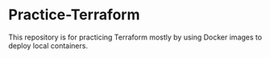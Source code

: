 # Practice-Terraform
This repository is for practicing Terraform mostly by using Docker images to deploy local containers.

